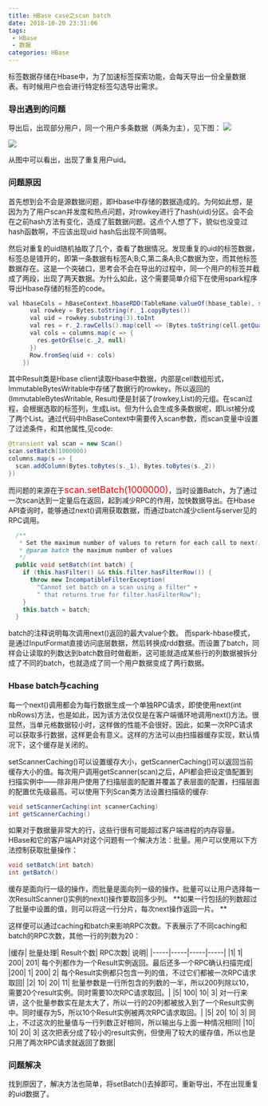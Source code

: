 ```yaml
---
title: HBase case之scan batch
date: 2018-10-20 23:31:06
tags: 
 - HBase
 - 数据
categories: HBase
---
```


标签数据存储在Hbase中，为了加速标签探索功能，会每天导出一份全量数据表。有时候用户也会进行特定标签勾选导出需求。

### 导出遇到的问题
导出后，出现部分用户，同一个用户多条数据（两条为主），见下图：
![](/hbase-case-batch/tag-1.png)

![](/hbase-case-batch/tag-2.png)

从图中可以看出，出现了重复用户uid。
<!--more-->

### 问题原因
首先想到会不会是源数据问题，即Hbase中存储的数据造成的。为何如此想，是因为为了用户scan并发度和热点问题，对rowkey进行了hash(uid)分区。会不会在之前hash方法有变化，造成了脏数据问题。这点个人想了下，貌似也没变过hash函数啊，不应该出现uid hash后出现不同值啊。

然后对重复的uid随机抽取了几个，查看了数据情况。发现重复的uid的标签数据，标签总是错开的，即第一条数据有标签A;B;C,第二条A;B;C数据为空，而其他标签数据存在。这是一个突破口，思考会不会在导出的过程中，同一个用户的标签并截成了两段，出现了两天数据。为什么如此，这个需要简单介绍下在使用spark程序导出Hbase存储的标签的code。

```java
val hbaseCols = hBaseContext.hbaseRDD(TableName.valueOf(hbase_table), scan, (r: (ImmutableBytesWritable, Result)) => {
      val rowkey = Bytes.toString(r._1.copyBytes())
      val uid = rowkey.substring(3).toInt
      val res = r._2.rawCells().map(cell => (Bytes.toString(cell.getQualifierArray, cell.getQualifierOffset, cell.getQualifierLength), cell.getValue)).toMap
      val cols = columns.map(c => {
        res.getOrElse(c._2, null)
      })
      Row.fromSeq(uid +: cols)
    })
```
其中Result类是Hbase client读取Hbase中数据，内部是cell数组形式，ImmutableBytesWritable中存储了数据行的rowkey。所以返回的(ImmutableBytesWritable, Result)便是封装了(rowkey,List<columns-value>)的元组。在scan过程，会根据选取的标签列，生成List。但为什么会生成多条数据呢，即List<columns-value>被分成了两个List。通过代码中hBaseContext中需要传入scan参数，而scan变量中设置了过滤条件，和其他属性,见code:
```java
@transient val scan = new Scan()
scan.setBatch(1000000)
columns.map(s => {
  scan.addColumn(Bytes.toBytes(s._1), Bytes.toBytes(s._2))
})
```
而问题的来源在于<font color=red size=4>scan.setBatch(1000000)</font>，当时设置Batch，为了通过一次scan达到一定量后在返回，起到减少RPC的作用，加快数据导出。在Hbase API查询时，能够通过next()调用获取数据，而通过batch减少client与server见的RPC调用。
```java
  /**
   * Set the maximum number of values to return for each call to next()
   * @param batch the maximum number of values
   */
  public void setBatch(int batch) {
    if (this.hasFilter() && this.filter.hasFilterRow()) {
      throw new IncompatibleFilterException(
        "Cannot set batch on a scan using a filter" +
        " that returns true for filter.hasFilterRow");
    }
    this.batch = batch;
  }
```
batch的注释说明每次调用next()返回的最大value个数。
而spark-hbase模式，是通过InputFormat直接访问底层数据，然后转换成rdd数据。而设置了batch，同样会让读取的列数达到batch数目时做截断，这可能就造成某些行的列数据被拆分成了不同的batch，也就造成了同一个用户数据变成了两行数据。

### Hbase batch与caching
每一个next()调用都会为每行数据生成一个单独RPC请求，即使使用next(int nbRows)方法，也是如此，因为该方法仅仅是在客户端循环地调用next()方法。很显然，当单元格数据较小时，这样做的性能不会很好。因此，如果一次RPC请求可以获取多行数据，这样更会有意义。这样的方法可以由扫描器缓存实现，默认情况下，这个缓存是关闭的。

setScannerCaching()可以设置缓存大小，getScannerCaching()可以返回当前缓存大小的值。每次用户调用getScanner(scan)之后，API都会把设定值配置到扫描实例中——除非用户使用了扫描层面的配置并覆盖了表层面的配置，扫描层面的配置优先级最高。可以使用下列Scan类方法设置扫描级的缓存:
```java
void setScannerCaching(int scannerCaching)
int getScannerCaching()
```
如果对于数据量非常大的行，这些行很有可能超过客户端进程的内存容量。HBase和它的客户端API对这个问题有一个解决方法：批量。用户可以使用以下方法控制获取批量操作：
```java
void setBatch(int batch)
int getBatch()
```
缓存是面向行一级的操作，而批量是面向列一级的操作。批量可以让用户选择每一次ResultScanner()实例的next()操作要取回多少列。 
**如果一行包括的列数超过了批量中设置的值，则可以将这一行分片，每次next操作返回一片。 **

这样便可以通过caching和batch来影响RPC次数。下表展示了不同caching和batch的RPC次数，其他一行的列数为20：

|缓存|	批量处理|	Result个数|	RPC次数|	说明|
|-----|-----|-----|-----|
|1|	1|	200|	201|	每个列都作为一个Result实例返回。最后还多一个RPC确认扫描完成|
|200|	1|	200|	2|	每个Result实例都只包含一列的值，不过它们都被一次RPC请求取回|
|2|	10|	20|	11|	批量参数是一行所包含的列数的一半，所以200列除以10，需要20个result实例。同时需要10次RPC请求取回。|
|5|	100|	10|	3|	对一行来讲，这个批量参数实在是太大了，所以一行的20列都被放入到了一个Result实例中。同时缓存为5，所以10个Result实例被两次RPC请求取回。|
|5|	20|	10|	3|	同上，不过这次的批量值与一行列数正好相同，所以输出与上面一种情况相同|
|10|	10|	20|	3|	这次把表分成了较小的result实例，但使用了较大的缓存值，所以也是只用了两次RPC请求就返回了数据|

### 问题解决
找到原因了，解决方法也简单，将setBatch()去掉即可。重新导出，不在出现重复的uid数据了。
